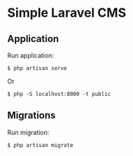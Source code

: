 # Simple Laravel CMS

Application
-------
Run application:
```
$ php artisan serve
```
Or 
```
$ php -S localhost:8000 -t public
```

Migrations
----------
Run migration:
```
$ php artisan migrate
```
